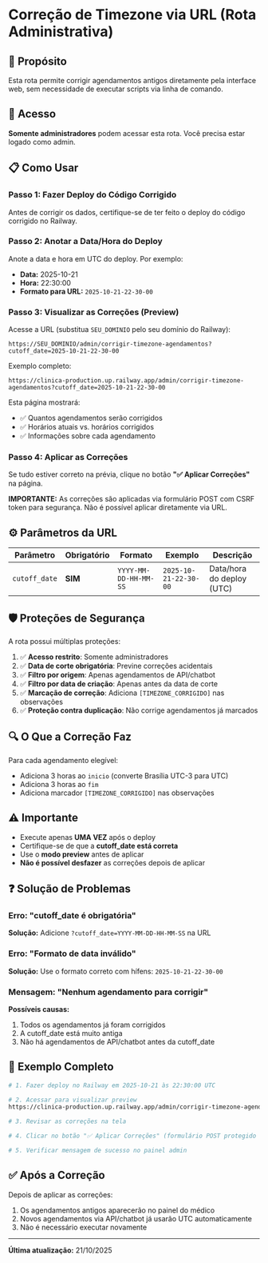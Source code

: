 # Correção de Timezone via URL (Rota Administrativa)

## 🎯 Propósito

Esta rota permite corrigir agendamentos antigos diretamente pela interface web, sem necessidade de executar scripts via linha de comando.

## 🔐 Acesso

**Somente administradores** podem acessar esta rota. Você precisa estar logado como admin.

## 📋 Como Usar

### Passo 1: Fazer Deploy do Código Corrigido

Antes de corrigir os dados, certifique-se de ter feito o deploy do código corrigido no Railway.

### Passo 2: Anotar a Data/Hora do Deploy

Anote a data e hora em UTC do deploy. Por exemplo:
- **Data:** 2025-10-21
- **Hora:** 22:30:00
- **Formato para URL:** `2025-10-21-22-30-00`

### Passo 3: Visualizar as Correções (Preview)

Acesse a URL (substitua `SEU_DOMINIO` pelo seu domínio do Railway):

```
https://SEU_DOMINIO/admin/corrigir-timezone-agendamentos?cutoff_date=2025-10-21-22-30-00
```

Exemplo completo:
```
https://clinica-production.up.railway.app/admin/corrigir-timezone-agendamentos?cutoff_date=2025-10-21-22-30-00
```

Esta página mostrará:
- ✅ Quantos agendamentos serão corrigidos
- ✅ Horários atuais vs. horários corrigidos
- ✅ Informações sobre cada agendamento

### Passo 4: Aplicar as Correções

Se tudo estiver correto na prévia, clique no botão **"✅ Aplicar Correções"** na página.

**IMPORTANTE:** As correções são aplicadas via formulário POST com CSRF token para segurança. Não é possível aplicar diretamente via URL.

## ⚙️ Parâmetros da URL

| Parâmetro | Obrigatório | Formato | Exemplo | Descrição |
|-----------|-------------|---------|---------|-----------|
| `cutoff_date` | **SIM** | `YYYY-MM-DD-HH-MM-SS` | `2025-10-21-22-30-00` | Data/hora do deploy (UTC) |

## 🛡️ Proteções de Segurança

A rota possui múltiplas proteções:

1. ✅ **Acesso restrito**: Somente administradores
2. ✅ **Data de corte obrigatória**: Previne correções acidentais
3. ✅ **Filtro por origem**: Apenas agendamentos de API/chatbot
4. ✅ **Filtro por data de criação**: Apenas antes da data de corte
5. ✅ **Marcação de correção**: Adiciona `[TIMEZONE_CORRIGIDO]` nas observações
6. ✅ **Proteção contra duplicação**: Não corrige agendamentos já marcados

## 🔍 O Que a Correção Faz

Para cada agendamento elegível:
- Adiciona 3 horas ao `inicio` (converte Brasília UTC-3 para UTC)
- Adiciona 3 horas ao `fim`
- Adiciona marcador `[TIMEZONE_CORRIGIDO]` nas observações

## ⚠️ Importante

- Execute apenas **UMA VEZ** após o deploy
- Certifique-se de que a **cutoff_date está correta**
- Use o **modo preview** antes de aplicar
- **Não é possível desfazer** as correções depois de aplicar

## ❓ Solução de Problemas

### Erro: "cutoff_date é obrigatória"
**Solução:** Adicione `?cutoff_date=YYYY-MM-DD-HH-MM-SS` na URL

### Erro: "Formato de data inválido"
**Solução:** Use o formato correto com hífens: `2025-10-21-22-30-00`

### Mensagem: "Nenhum agendamento para corrigir"
**Possíveis causas:**
1. Todos os agendamentos já foram corrigidos
2. A cutoff_date está muito antiga
3. Não há agendamentos de API/chatbot antes da cutoff_date

## 📝 Exemplo Completo

```bash
# 1. Fazer deploy no Railway em 2025-10-21 às 22:30:00 UTC

# 2. Acessar para visualizar preview
https://clinica-production.up.railway.app/admin/corrigir-timezone-agendamentos?cutoff_date=2025-10-21-22-30-00

# 3. Revisar as correções na tela

# 4. Clicar no botão "✅ Aplicar Correções" (formulário POST protegido por CSRF)

# 5. Verificar mensagem de sucesso no painel admin
```

## ✅ Após a Correção

Depois de aplicar as correções:
1. Os agendamentos antigos aparecerão no painel do médico
2. Novos agendamentos via API/chatbot já usarão UTC automaticamente
3. Não é necessário executar novamente

---

**Última atualização:** 21/10/2025
